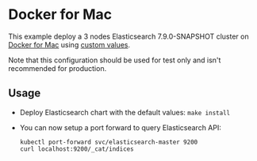 # Docker for Mac

This example deploy a 3 nodes Elasticsearch 7.9.0-SNAPSHOT cluster on [Docker for Mac][]
using [custom values][].

Note that this configuration should be used for test only and isn't recommended
for production.


## Usage

* Deploy Elasticsearch chart with the default values: `make install`

* You can now setup a port forward to query Elasticsearch API:

  ```
  kubectl port-forward svc/elasticsearch-master 9200
  curl localhost:9200/_cat/indices
  ```


[custom values]: https://github.com/elastic/helm-charts/tree/7.9/elasticsearch/examples/docker-for-mac/values.yaml
[docker for mac]: https://docs.docker.com/docker-for-mac/kubernetes/
